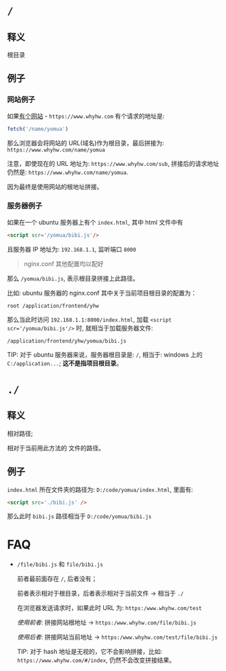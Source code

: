 # `/`

## 释义

根目录

## 例子

### **网站例子**

如果[有个网站](https://www.whyhw.com) - `https://www.whyhw.com` 有个请求的地址是: 

```js
fetch('/name/yomua')
```

那么浏览器会将网站的 URL(域名)作为根目录，最后拼接为: `https://www.whyhw.com/name/yomua`

注意，即使现在的 URL  地址为: `https://www.whyhw.com/sub`, 拼接后的请求地址仍然是: `https://www.whyhw.com/name/yomua`.

因为最终是使用网站的根地址拼接。

### **服务器例子**

如果在一个 ubuntu 服务器上有个  `index.html`, 其中 html 文件中有

```html
<script scr='/yomua/bibi.js'/>
```

且服务器 IP 地址为: `192.168.1.1`, 监听端口 `8000`

> nginx.conf 其他配置均以配好

那么 `/yomua/bibi.js`, 表示根目录拼接上此路径。

比如: ubuntu 服务器的 nginx.conf 其中关于当前项目根目录的配置为：

```
root /application/frontend/yhw
```

那么当此时访问 `192.168.1.1:8000/index.html`, 加载 `<script scr='/yomua/bibi.js'/>` 时, 就相当于加载服务器文件: 

`/application/frontend/yhw/yomua/bibi.js` 

TIP: 对于 ubuntu 服务器来说，服务器根目录是: `/`, 相当于: windows 上的`C:/application...`; **这不是指项目根目录**。

# `./`

## 释义

相对路径;

相对于当前用此方法的 文件的路径。

## 例子

`index.html` 所在文件夹的路径为: `D:/code/yomua/index.html`, 里面有:

```html
<script src='./bibi.js' />
```

那么此时 `bibi.js` 路径相当于 `D:/code/yomua/bibi.js`

# FAQ

- `/file/bibi.js` 和 `file/bibi.js`

  前者最前面存在 `/`, 后者没有；

  前者表示相对于根目录，后者表示相对于当前文件 -> 相当于 `./`

  在浏览器发送请求时，如果此时 URL 为: `https:/www.whyhw.com/test`

  *使用前者*: 拼接网站根地址 -> `https:/www.whyhw.com/file/bibi.js`

  *使用后者*: 拼接网站当前地址 -> `https:/www.whyhw.com/test/file/bibi.js`

  TIP: 对于 hash 地址是无视的，它不会影响拼接，比如: `https://www.whyhw.com/#/index`, 仍然不会改变拼接结果。

